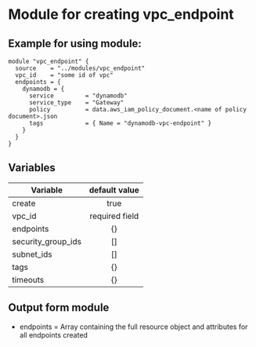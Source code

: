 # **Module for creating vpc_endpoint**

## Example for using module:


```
module "vpc_endpoint" {
  source    = "../modules/vpc_endpoint"
  vpc_id    = "some id of vpc"
  endpoints = {
    dynamodb = {
      service         = "dynamodb"
      service_type    = "Gateway"
      policy          = data.aws_iam_policy_document.<name of policy document>.json
      tags            = { Name = "dynamodb-vpc-endpoint" }
    }
  }
}
```

## Variables

| Variable                  | default value           |
| ------------------------- |:-----------------------:| 
| create                    | true                    | 
| vpc_id                    | required field          |
| endpoints                 | {}                      | 
| security_group_ids        | []                      | 
| subnet_ids                | []                      | 
| tags                      | {}                      | 
| timeouts                  | {}                      | 


## Output form module

- endpoints = Array containing the full resource object and attributes for all endpoints created